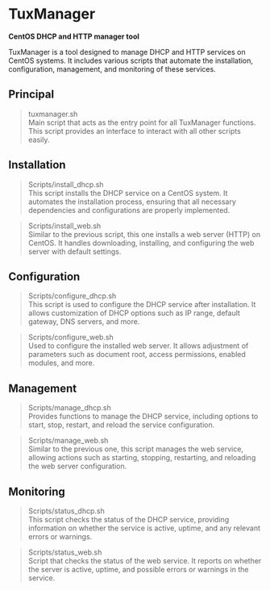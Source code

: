 # TuxManager
**CentOS DHCP and HTTP manager tool**

TuxManager is a tool designed to manage DHCP and HTTP services on CentOS systems. It includes various scripts that automate the installation, configuration, management, and monitoring of these services.

## Principal

> tuxmanager.sh  
Main script that acts as the entry point for all TuxManager functions. This script provides an interface to interact with all other scripts easily.

## Installation

> Scripts/install_dhcp.sh  
This script installs the DHCP service on a CentOS system. It automates the installation process, ensuring that all necessary dependencies and configurations are properly implemented.

> Scripts/install_web.sh  
Similar to the previous script, this one installs a web server (HTTP) on CentOS. It handles downloading, installing, and configuring the web server with default settings.

## Configuration

> Scripts/configure_dhcp.sh  
This script is used to configure the DHCP service after installation. It allows customization of DHCP options such as IP range, default gateway, DNS servers, and more.

> Scripts/configure_web.sh  
Used to configure the installed web server. It allows adjustment of parameters such as document root, access permissions, enabled modules, and more.

## Management

> Scripts/manage_dhcp.sh  
Provides functions to manage the DHCP service, including options to start, stop, restart, and reload the service configuration.

> Scripts/manage_web.sh  
Similar to the previous one, this script manages the web service, allowing actions such as starting, stopping, restarting, and reloading the web server configuration.

## Monitoring

> Scripts/status_dhcp.sh  
This script checks the status of the DHCP service, providing information on whether the service is active, uptime, and any relevant errors or warnings.

> Scripts/status_web.sh  
Script that checks the status of the web service. It reports on whether the server is active, uptime, and possible errors or warnings in the service.
